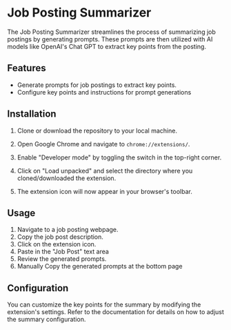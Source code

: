 # Job Posting Summarizer

The Job Posting Summarizer streamlines the process of summarizing job postings by generating prompts. These prompts are then utilized with AI models like OpenAI's Chat GPT to extract key points from the posting.

## Features

- Generate prompts for job postings to extract key points.
- Configure key points and instructions for prompt generations

## Installation

1. Clone or download the repository to your local machine.

2. Open Google Chrome and navigate to `chrome://extensions/`.

3. Enable "Developer mode" by toggling the switch in the top-right corner.

4. Click on "Load unpacked" and select the directory where you cloned/downloaded the extension.

5. The extension icon will now appear in your browser's toolbar.

## Usage

1. Navigate to a job posting webpage.
2. Copy the job post description.
3. Click on the extension icon.
4. Paste in the "Job Post" text area
5. Review the generated prompts.
6. Manually Copy the generated prompts at the bottom page

## Configuration

You can customize the key points for the summary by modifying the extension's settings. Refer to the documentation for details on how to adjust the summary configuration.
